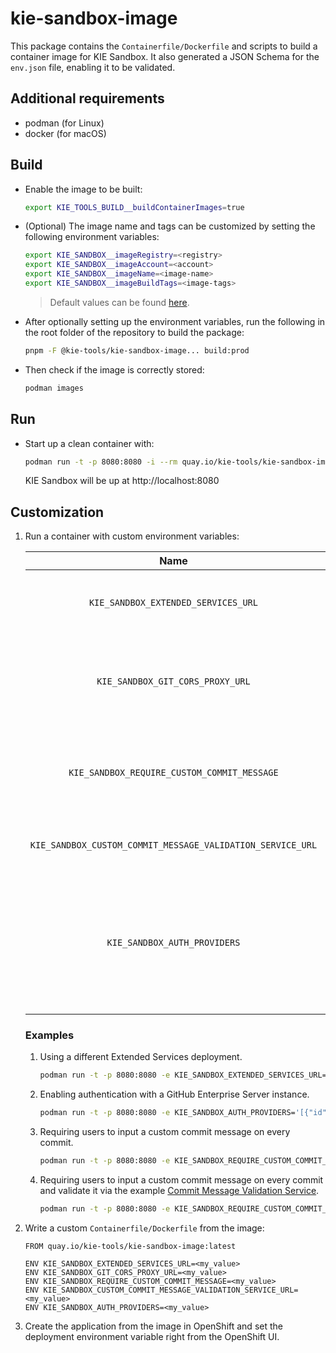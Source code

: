 # kie-sandbox-image

This package contains the `Containerfile/Dockerfile` and scripts to build a container image for KIE Sandbox. It also generated a JSON Schema for the `env.json` file, enabling it to be validated.

## Additional requirements

- podman (for Linux)
- docker (for macOS)

## Build

- Enable the image to be built:

  ```bash
  export KIE_TOOLS_BUILD__buildContainerImages=true
  ```

- (Optional) The image name and tags can be customized by setting the following environment variables:

  ```bash
  export KIE_SANDBOX__imageRegistry=<registry>
  export KIE_SANDBOX__imageAccount=<account>
  export KIE_SANDBOX__imageName=<image-name>
  export KIE_SANDBOX__imageBuildTags=<image-tags>
  ```

  > Default values can be found [here](./env/index.js).

- After optionally setting up the environment variables, run the following in the root folder of the repository to build the package:

  ```bash
  pnpm -F @kie-tools/kie-sandbox-image... build:prod
  ```

- Then check if the image is correctly stored:

  ```bash
  podman images
  ```

## Run

- Start up a clean container with:

  ```bash
  podman run -t -p 8080:8080 -i --rm quay.io/kie-tools/kie-sandbox-image:latest
  ```

  KIE Sandbox will be up at http://localhost:8080

## Customization

1. Run a container with custom environment variables:

   [comment]: <> (//TODO: Use EnvJson.schema.json to generate this documentation somehow.. See https://github.com/kiegroup/kie-issues/issues/16)

   |                            Name                            |                                                     Description                                                      |                               Default                               |
   | :--------------------------------------------------------: | :------------------------------------------------------------------------------------------------------------------: | :-----------------------------------------------------------------: |
   |            `KIE_SANDBOX_EXTENDED_SERVICES_URL`             |                              The URL that points to the KIE Sandbox Extended Services.                               | See [ defaultEnvJson.ts ](../online-editor/build/defaultEnvJson.ts) |
   |              `KIE_SANDBOX_GIT_CORS_PROXY_URL`              |                    The URL that points to the Git CORS proxy for interacting with Git providers.                     | See [ defaultEnvJson.ts ](../online-editor/build/defaultEnvJson.ts) |
   |        `KIE_SANDBOX_REQUIRE_CUSTOM_COMMIT_MESSAGE`         |                      Require users to type a custom commit message when creating a new commit.                       | See [ defaultEnvJson.ts ](../online-editor/build/defaultEnvJson.ts) |
   | `KIE_SANDBOX_CUSTOM_COMMIT_MESSAGE_VALIDATION_SERVICE_URL` |                                       Service URL to validate commit messages.                                       | See [ defaultEnvJson.ts ](../online-editor/build/defaultEnvJson.ts) |
   |                `KIE_SANDBOX_AUTH_PROVIDERS`                | Authentication providers configuration. Used to enable integration with GitHub Enterprise Server instances and more. | See [ defaultEnvJson.ts ](../online-editor/build/defaultEnvJson.ts) |

   ### Examples

   1. Using a different Extended Services deployment.

      ```bash
      podman run -t -p 8080:8080 -e KIE_SANDBOX_EXTENDED_SERVICES_URL=<my_value> -i --rm quay.io/kie-tools/kie-sandbox-image:latest
      ```

   2. Enabling authentication with a GitHub Enterprise Server instance.

      ```bash
      podman run -t -p 8080:8080 -e KIE_SANDBOX_AUTH_PROVIDERS='[{"id":"github_at_my_company","domain":"github.my-company.com","supportedGitRemoteDomains":["github.my-company.com","gist.github.my-company.com"],"type":"github","name":"GitHub @ MyCompany","enabled":true, "group":"git" }]' -i --rm quay.io/kie-tools/kie-sandbox-image:latest
      ```

   3. Requiring users to input a custom commit message on every commit.

      ```bash
      podman run -t -p 8080:8080 -e KIE_SANDBOX_REQUIRE_CUSTOM_COMMIT_MESSAGE='true' -i --rm quay.io/kie-tools/kie-sandbox-image:latest
      ```

   4. Requiring users to input a custom commit message on every commit and validate it via the example [Commit Message Validation Service](../../examples/commit-message-validation-service/README.md).

      ```bash
      podman run -t -p 8080:8080 -e KIE_SANDBOX_REQUIRE_CUSTOM_COMMIT_MESSAGE='true' KIE_SANDBOX_CUSTOM_COMMIT_MESSAGE_VALIDATION_SERVICE_URL='http://localhost:8090/validate' -i --rm quay.io/kie-tools/kie-sandbox-image:latest
      ```

2. Write a custom `Containerfile/Dockerfile` from the image:

   ```docker
   FROM quay.io/kie-tools/kie-sandbox-image:latest

   ENV KIE_SANDBOX_EXTENDED_SERVICES_URL=<my_value>
   ENV KIE_SANDBOX_GIT_CORS_PROXY_URL=<my_value>
   ENV KIE_SANDBOX_REQUIRE_CUSTOM_COMMIT_MESSAGE=<my_value>
   ENV KIE_SANDBOX_CUSTOM_COMMIT_MESSAGE_VALIDATION_SERVICE_URL=<my_value>
   ENV KIE_SANDBOX_AUTH_PROVIDERS=<my_value>
   ```

3. Create the application from the image in OpenShift and set the deployment environment variable right from the OpenShift UI.
